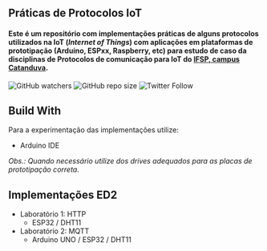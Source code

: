 ## Práticas de Protocolos IoT

#### Este é um repositório com implementações práticas de alguns protocolos utilizados na IoT (_Internet of Things_)  com aplicações em plataformas de prototipação (Arduino, ESPxx, Raspberry, etc) para estudo de caso da disciplinas de Protocolos de comunicação para IoT do [IFSP, campus Catanduva](https://ctd.ifsp.edu.br/). 

![GitHub watchers](https://img.shields.io/github/watchers/flaviol-souza/iot-protocols?style=social)
![GitHub repo size](https://img.shields.io/github/repo-size/flaviol-souza/iot-protocols)
![Twitter Follow](https://img.shields.io/twitter/follow/flaviolsouza?style=social)

## Build With
Para a experimentação das implementações utilize: 
* Arduino IDE

_Obs.: Quando necessário utilize dos drives adequados para as placas de prototipação correta._

## Implementações ED2
* Laboratório 1: HTTP
  - ESP32 / DHT11  
* Laboratório 2: MQTT
  - Arduino UNO / ESP32 / DHT11 
